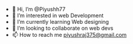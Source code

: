 - 👋 Hi, I’m @Piyushh77
- 👀 I’m interested in web Development
- 🌱 I’m currently learning Web designing
- 💞️ I’m looking to collaborate on web devs
- 📫 How to reach me piyushraj375@gmail.com

<!---
Piyushh77/Piyushh77 is a ✨ special ✨ repository because its `README.md` (this file) appears on your GitHub profile.
You can click the Preview link to take a look at your changes.
--->
